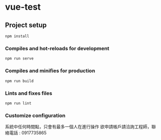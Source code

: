 # vue-test

## Project setup
```
npm install
```

### Compiles and hot-reloads for development
```
npm run serve
```

### Compiles and minifies for production
```
npm run build
```

### Lints and fixes files
```
npm run lint
```

### Customize configuration
系統中任何時間點，只會有最多一個人在進行操作
欲申請帳戶請洽詢工程師，聯絡電話 : 0917735865

